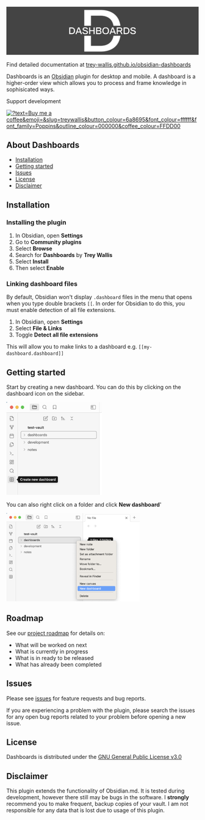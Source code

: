 ![](/cover.png)

Find detailed documentation at [trey-wallis.github.io/obsidian-dashboards](https://trey-wallis.github.io/obsidian-dashboards)

Dashboards is an [Obsidian](https://obsidian.md/) plugin for desktop and mobile. A dashboard is a higher-order view which allows you to process and frame knowledge in sophisicated ways.

Support development

<a href="https://buymeacoffee.com/treywallis" target="_blank" rel="noopener">
<img width="180px" src="https://img.buymeacoffee.com/button-api/?text=Buy me a coffee&amp;emoji=&amp;slug=treywallis&amp;button_colour=6a8695&amp;font_colour=ffffff&amp;font_family=Poppins&amp;outline_colour=000000&amp;coffee_colour=FFDD00" referrerpolicy="no-referrer" alt="?text=Buy me a coffee&amp;emoji=&amp;slug=treywallis&amp;button_colour=6a8695&amp;font_colour=ffffff&amp;font_family=Poppins&amp;outline_colour=000000&amp;coffee_colour=FFDD00"></a>

## About Dashboards

-   [Installation](#installation)
-   [Getting started](#getting-started)
-   [Issues](#issues)
-   [License](#license)
-   [Disclaimer](#disclaimer)

## Installation

### Installing the plugin

1. In Obsidian, open **Settings**
2. Go to **Community plugins**
3. Select **Browse**
4. Search for **Dashboards** by **Trey Wallis**
5. Select **Install**
6. Then select **Enable**

### Linking dashboard files

By default, Obsidian won't display `.dashboard` files in the menu that opens when you type double brackets `[[`. In order for Obsidian to do this, you must enable detection of all file extensions.

1. In Obsidian, open **Settings**
2. Select **File & Links**
3. Toggle **Detect all file extensions**

This will allow you to make links to a dashboard e.g. `[[my-dashboard.dashboard]]`

## Getting started

Start by creating a new dashboard. You can do this by clicking on the dashboard icon on the sidebar.

<img src="./assets/new-dashboard-sidebar.png" alt="Alt Text" width="250">

You can also right click on a folder and click **New dashboard**'

<img src="./assets/new-dashboard-folder.png" alt="Alt Text" width="350">

## Roadmap

See our [project roadmap](https://github.com/users/trey-wallis/projects/2) for details on:

-   What will be worked on next
-   What is currently in progress
-   What is in ready to be released
-   What has already been completed

## Issues

Please see [issues](https://github.com/trey-wallis/obsidian-dashboards/issues) for feature requests and bug reports.

If you are experiencing a problem with the plugin, please search the issues for any open bug reports related to your problem before opening a new issue.

## License

Dashboards is distributed under the [GNU General Public License v3.0](https://github.com/trey-wallis/obsidian-dashboards/blob/master/LICENSE)

## Disclaimer

This plugin extends the functionality of Obsidian.md. It is tested during development, however there still may be bugs in the software. I **strongly** recommend you to make frequent, backup copies of your vault. I am not responsible for any data that is lost due to usage of this plugin.
